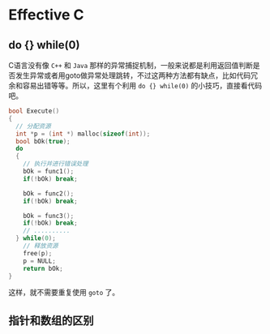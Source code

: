 # Effective C

## do {} while(0)

C语言没有像 `C++` 和 `Java` 那样的异常捕捉机制，一般来说都是利用返回值判断是否发生异常或者用goto做异常处理跳转，不过这两种方法都有缺点，比如代码冗余和容易出错等等。所以，这里有个利用 `do {} while(0)` 的小技巧，直接看代码吧。

```c
bool Execute()
{
  // 分配资源
  int *p = (int *) malloc(sizeof(int));
  bool bOk(true);
  do
  {
    // 执行并进行错误处理
    bOk = func1();
    if(!bOk) break;

    bOk = func2();
    if(!bOk) break;

    bOk = func3();
    if(!bOk) break;
    // ..........
  } while(0);
    // 释放资源
    free(p);
    p = NULL;
    return bOk;
}
```

这样，就不需要重复使用 `goto` 了。

## 指针和数组的区别


